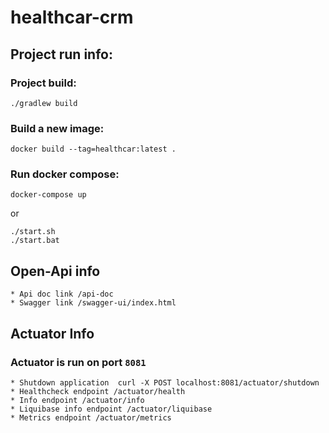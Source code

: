 # healthcar-crm


## Project run info:
### Project build:
```
./gradlew build
```

### Build a new image:
```
docker build --tag=healthcar:latest . 
```

### Run docker compose:
```
docker-compose up
```
or

```
./start.sh
./start.bat
```

## Open-Api info
```
* Api doc link /api-doc
* Swagger link /swagger-ui/index.html
```


## Actuator Info
### Actuator is run on port `8081`
```
* Shutdown application  curl -X POST localhost:8081/actuator/shutdown
* Healthcheck endpoint /actuator/health
* Info endpoint /actuator/info
* Liquibase info endpoint /actuator/liquibase
* Metrics endpoint /actuator/metrics
```